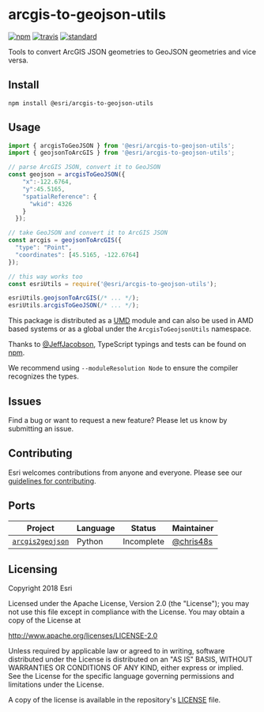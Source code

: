 # arcgis-to-geojson-utils

[![npm][npm-image]][npm-url]
[![travis][travis-image]][travis-url]
[![standard][standard-image]][standard-url]

[npm-image]: https://img.shields.io/npm/v/@esri/arcgis-to-geojson-utils.svg?style=flat-square
[npm-url]: https://www.npmjs.com/package/@esri/arcgis-to-geojson-utils
[travis-image]: https://img.shields.io/travis/Esri/arcgis-to-geojson-utils/master.svg?style=flat-square
[travis-url]: https://travis-ci.org/Esri/arcgis-to-geojson-utils
[standard-image]: https://img.shields.io/badge/code%20style-semistandard-brightgreen.svg?style=flat-square
[standard-url]: http://npm.im/semistandard

Tools to convert ArcGIS JSON geometries to GeoJSON geometries and vice versa.

## Install

```
npm install @esri/arcgis-to-geojson-utils
```

## Usage

```js
import { arcgisToGeoJSON } from '@esri/arcgis-to-geojson-utils';
import { geojsonToArcGIS } from '@esri/arcgis-to-geojson-utils';

// parse ArcGIS JSON, convert it to GeoJSON
const geojson = arcgisToGeoJSON({
    "x":-122.6764,
    "y":45.5165,
    "spatialReference": {
      "wkid": 4326
    }
  });

// take GeoJSON and convert it to ArcGIS JSON
const arcgis = geojsonToArcGIS({
  "type": "Point",
  "coordinates": [45.5165, -122.6764]
});
```

```js
// this way works too
const esriUtils = require('@esri/arcgis-to-geojson-utils');

esriUtils.geojsonToArcGIS(/* ... */);
esriUtils.arcgisToGeoJSON(/* ... */);
```

This package is distributed as a [UMD](https://github.com/umdjs/umd) module and can also be used in AMD based systems or as a global under the `ArcgisToGeojsonUtils` namespace.


Thanks to [@JeffJacobson](https://github.com/JeffJacobson), TypeScript typings and tests can be found on [npm](https://www.npmjs.com/package/@types/arcgis-to-geojson-utils).

We recommend using `--moduleResolution Node` to ensure the compiler recognizes the types.

## Issues

Find a bug or want to request a new feature?  Please let us know by submitting an issue.

## Contributing

Esri welcomes contributions from anyone and everyone. Please see our [guidelines for contributing](https://github.com/esri/contributing).

## Ports

| Project | Language | Status | Maintainer |
| - | - | - | - | 
| [`arcgis2geojson`](https://github.com/chris48s/arcgis2geojson/) | Python | Incomplete | [@chris48s](https://github.com/chris48s) | 

## Licensing

Copyright 2018 Esri

Licensed under the Apache License, Version 2.0 (the "License");
you may not use this file except in compliance with the License.
You may obtain a copy of the License at

   http://www.apache.org/licenses/LICENSE-2.0

Unless required by applicable law or agreed to in writing, software
distributed under the License is distributed on an "AS IS" BASIS,
WITHOUT WARRANTIES OR CONDITIONS OF ANY KIND, either express or implied.
See the License for the specific language governing permissions and
limitations under the License.

A copy of the license is available in the repository's [LICENSE](LICENSE) file.
